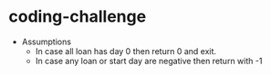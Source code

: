 # coding-challenge

- Assumptions
   - In case all loan has day 0 then return 0 and exit.
   - In case any loan or start day are negative then return with -1
